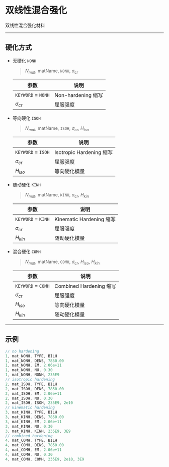 # 双线性混合强化

双线性混合强化材料

---

## 硬化方式

- 无硬化 `NONH`

    > $N_{mat}$, matName, `NONH`, $\sigma_{cr}$

    | 参数               | 说明               |
    | ------------------ | ------------------ |
    | `KEYWORD` = `NONH` | Non-hardening 缩写 |
    | $\sigma_{cr}$      | 屈服强度           |


- 等向硬化 `ISOH`

    > $N_{mat}$, matName, `ISOH`, $\sigma_{cr}$, $H_{iso}$

    | 参数               | 说明                     |
    | ------------------ | ------------------------ |
    | `KEYWORD` = `ISOH` | Isotropic Hardening 缩写 |
    | $\sigma_{cr}$      | 屈服强度                 |
    | $H_{iso}$          | 等向硬化模量             |


- 随动硬化 `KINH`

    > $N_{mat}$, matName, `KINH`, $\sigma_{cr}$, $H_{kin}$

    | 参数               | 说明                     |
    | ------------------ | ------------------------ |
    | `KEYWORD` = `KINH` | Kinematic Hardening 缩写 |
    | $\sigma_{cr}$      | 屈服强度                 |
    | $H_{kin}$          | 随动硬化模量             |


- 混合硬化 `COMH`

    > $N_{mat}$, matName, `COMH`, $\sigma_{cr}$, $H_{iso}$, $H_{kin}$

    | 参数               | 说明                    |
    | ------------------ | ----------------------- |
    | `KEYWORD` = `COMH` | Combined Hardening 缩写 |
    | $\sigma_{cr}$      | 屈服强度                |
    | $H_{iso}$          | 等向硬化模量            |
    | $H_{kin}$          | 随动硬化模量            |


---

## 示例

```c
// no hardening
1, mat_NONH, TYPE, BILH
1, mat_NONH, DENS, 7850.00
1, mat_NONH, EM, 2.06e+11
1, mat_NONH, NU, 0.30
1, mat_NONH, NONH, 235E9
// isotropic hardening
2, mat_ISOH, TYPE, BILH
2, mat_ISOH, DENS, 7850.00
2, mat_ISOH, EM, 2.06e+11
2, mat_ISOH, NU, 0.30
2, mat_ISOH, ISOH, 235E9, 2e10
// kinematic hardening
3, mat_KINH, TYPE, BILH
3, mat_KINH, DENS, 7850.00
3, mat_KINH, EM, 2.06e+11
3, mat_KINH, NU, 0.30
3, mat_KINH, KINH, 235E9, 3E9
// combined hardening
4, mat_COMH, TYPE, BILH
4, mat_COMH, DENS, 7850.00
4, mat_COMH, EM, 2.06e+11
4, mat_COMH, NU, 0.30
4, mat_COMH, COMH, 235E9, 2e10, 3E9 
```